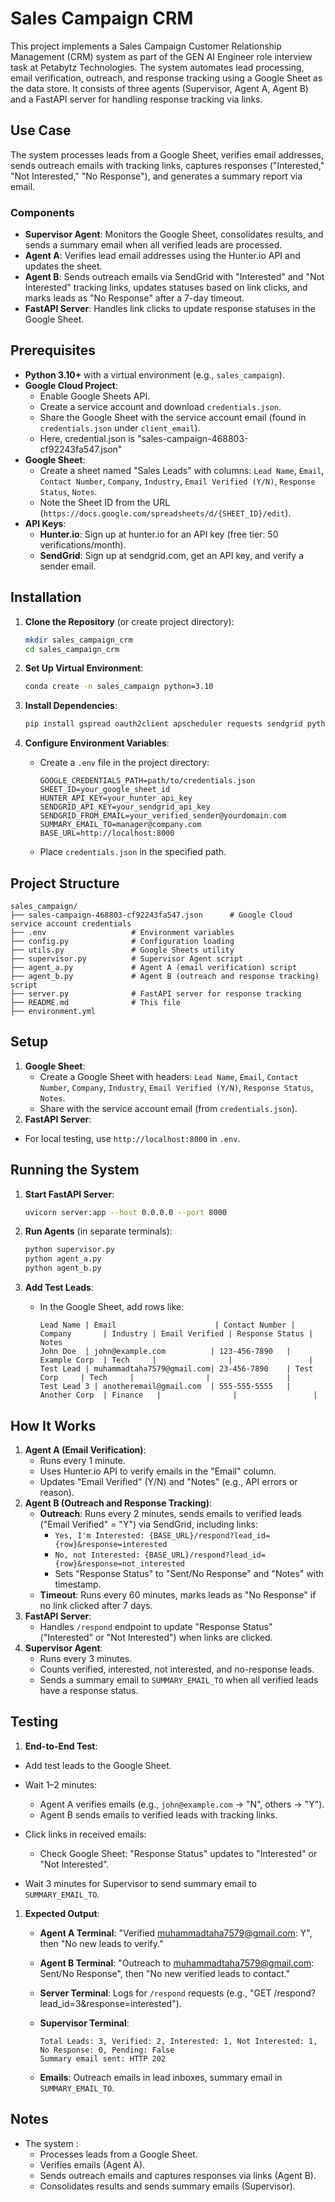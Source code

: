 # Sales Campaign CRM

This project implements a Sales Campaign Customer Relationship Management (CRM) system as part of the GEN AI Engineer role interview task at Petabytz Technologies. The system automates lead processing, email verification, outreach, and response tracking using a Google Sheet as the data store. It consists of three agents (Supervisor, Agent A, Agent B) and a FastAPI server for handling response tracking via links.

## Use Case

The system processes leads from a Google Sheet, verifies email addresses, sends outreach emails with tracking links, captures responses ("Interested," "Not Interested," "No Response"), and generates a summary report via email.

### Components

- **Supervisor Agent**: Monitors the Google Sheet, consolidates results, and sends a summary email when all verified leads are processed.
- **Agent A**: Verifies lead email addresses using the Hunter.io API and updates the sheet.
- **Agent B**: Sends outreach emails via SendGrid with "Interested" and "Not Interested" tracking links, updates statuses based on link clicks, and marks leads as "No Response" after a 7-day timeout.
- **FastAPI Server**: Handles link clicks to update response statuses in the Google Sheet.

## Prerequisites

- **Python 3.10+** with a virtual environment (e.g., `sales_campaign`).
- **Google Cloud Project**:
  - Enable Google Sheets API.
  - Create a service account and download `credentials.json`.
  - Share the Google Sheet with the service account email (found in `credentials.json` under `client_email`).
  - Here, credential.json is "sales-campaign-468803-cf92243fa547.json"
- **Google Sheet**:
  - Create a sheet named "Sales Leads" with columns: `Lead Name`, `Email`, `Contact Number`, `Company`, `Industry`, `Email Verified (Y/N)`, `Response Status`, `Notes`.
  - Note the Sheet ID from the URL (`https://docs.google.com/spreadsheets/d/{SHEET_ID}/edit`).
- **API Keys**:
  - **Hunter.io**: Sign up at hunter.io for an API key (free tier: 50 verifications/month).
  - **SendGrid**: Sign up at sendgrid.com, get an API key, and verify a sender email.

## Installation

1. **Clone the Repository** (or create project directory):

   ```bash
   mkdir sales_campaign_crm
   cd sales_campaign_crm
   ```
2. **Set Up Virtual Environment**:

   ```bash
   conda create -n sales_campaign python=3.10
   ```
3. **Install Dependencies**:

   ```bash
   pip install gspread oauth2client apscheduler requests sendgrid python-dotenv fastapi uvicorn
   ```
4. **Configure Environment Variables**:
   - Create a `.env` file in the project directory:

     ```
     GOOGLE_CREDENTIALS_PATH=path/to/credentials.json
     SHEET_ID=your_google_sheet_id
     HUNTER_API_KEY=your_hunter_api_key
     SENDGRID_API_KEY=your_sendgrid_api_key
     SENDGRID_FROM_EMAIL=your_verified_sender@yourdomain.com
     SUMMARY_EMAIL_TO=manager@company.com
     BASE_URL=http://localhost:8000 
     ```
   - Place `credentials.json` in the specified path.

## Project Structure

```
sales_campaign/
├── sales-campaign-468803-cf92243fa547.json      # Google Cloud service account credentials
├── .env                   # Environment variables
├── config.py              # Configuration loading
├── utils.py               # Google Sheets utility
├── supervisor.py          # Supervisor Agent script
├── agent_a.py             # Agent A (email verification) script
├── agent_b.py             # Agent B (outreach and response tracking) script
├── server.py              # FastAPI server for response tracking
├── README.md              # This file
├── environment.yml
```

## Setup

1. **Google Sheet**:
   - Create a Google Sheet with headers: `Lead Name`, `Email`, `Contact Number`, `Company`, `Industry`, `Email Verified (Y/N)`, `Response Status`, `Notes`.
   - Share with the service account email (from `credentials.json`).
2. **FastAPI Server**:

- For local testing, use `http://localhost:8000` in `.env`.

## Running the System

1. **Start FastAPI Server**:

   ```bash
   uvicorn server:app --host 0.0.0.0 --port 8000
   ```
2. **Run Agents** (in separate terminals):

   ```bash
   python supervisor.py
   python agent_a.py
   python agent_b.py
   ```
3. **Add Test Leads**:
   - In the Google Sheet, add rows like:

     ```
     Lead Name | Email                      | Contact Number | Company       | Industry | Email Verified | Response Status | Notes
     John Doe  | john@example.com          | 123-456-7890   | Example Corp  | Tech     |                |                 | 
     Test Lead | muhammadtaha7579@gmail.com| 23-456-7890    | Test Corp     | Tech     |                |                 | 
     Test Lead 3 | anotheremail@gmail.com  | 555-555-5555   | Another Corp  | Finance   |                |                 | 
     ```

## How It Works

1. **Agent A (Email Verification)**:
   - Runs every 1 minute.
   - Uses Hunter.io API to verify emails in the "Email" column.
   - Updates "Email Verified" (Y/N) and "Notes" (e.g., API errors or reason).
2. **Agent B (Outreach and Response Tracking)**:
   - **Outreach**: Runs every 2 minutes, sends emails to verified leads ("Email Verified" = "Y") via SendGrid, including links:
     - `Yes, I'm Interested: {BASE_URL}/respond?lead_id={row}&response=interested`
     - `No, not Interested: {BASE_URL}/respond?lead_id={row}&response=not_interested`
     - Sets "Response Status" to "Sent/No Response" and "Notes" with timestamp.
   - **Timeout**: Runs every 60 minutes, marks leads as "No Response" if no link clicked after 7 days.
3. **FastAPI Server**:
   - Handles `/respond` endpoint to update "Response Status" ("Interested" or "Not Interested") when links are clicked.
4. **Supervisor Agent**:
   - Runs every 3 minutes.
   - Counts verified, interested, not interested, and no-response leads.
   - Sends a summary email to `SUMMARY_EMAIL_TO` when all verified leads have a response status.

## Testing

1. **End-to-End Test**:

- Add test leads to the Google Sheet.
- Wait 1–2 minutes:
  - Agent A verifies emails (e.g., `john@example.com` → "N", others → "Y").
  - Agent B sends emails to verified leads with tracking links.
- Click links in received emails:
  - Check Google Sheet: "Response Status" updates to "Interested" or "Not Interested".

- Wait 3 minutes for Supervisor to send summary email to `SUMMARY_EMAIL_TO`.

1. **Expected Output**:

   - **Agent A Terminal**: "Verified muhammadtaha7579@gmail.com: Y", then "No new leads to verify."
   - **Agent B Terminal**: "Outreach to muhammadtaha7579@gmail.com: Sent/No Response", then "No new verified leads to contact."
   - **Server Terminal**: Logs for `/respond` requests (e.g., "GET /respond?lead_id=3&response=interested").
   - **Supervisor Terminal**:

     ```
     Total Leads: 3, Verified: 2, Interested: 1, Not Interested: 1, No Response: 0, Pending: False
     Summary email sent: HTTP 202
     ```
   - **Emails**: Outreach emails in lead inboxes, summary email in `SUMMARY_EMAIL_TO`.


## Notes

- The system :
  - Processes leads from a Google Sheet.
  - Verifies emails (Agent A).
  - Sends outreach emails and captures responses via links (Agent B).
  - Consolidates results and sends summary emails (Supervisor).